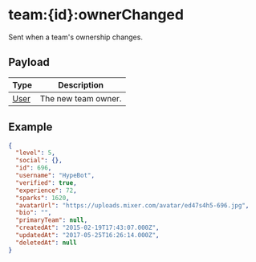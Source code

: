 # team:{id}:ownerChanged

Sent when a team&#x27;s ownership changes.

## Payload
|Type|Description|
|----|-----------|
|[User](/rest/index.html#User)|The new team owner.|

## Example
```json
{
  "level": 5,
  "social": {},
  "id": 696,
  "username": "HypeBot",
  "verified": true,
  "experience": 72,
  "sparks": 1620,
  "avatarUrl": "https://uploads.mixer.com/avatar/ed47s4h5-696.jpg",
  "bio": "",
  "primaryTeam": null,
  "createdAt": "2015-02-19T17:43:07.000Z",
  "updatedAt": "2017-05-25T16:26:14.000Z",
  "deletedAt": null
}
```
